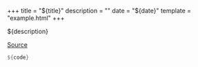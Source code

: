 +++
title = "${title}"
description = ""
date = "${date}"
template = "example.html"
+++

${description}

<script type="module">
import init from "/wasm/${example}.js";
window.addEventListener("load", () => {
  init();
});
</script>

<div style="width: 960px; margin-left: auto; margin-right: auto;">
<canvas id="chuot"></canvas>
</div>

[Source](https://github.com/tversteeg/chuot/blob/main/examples/${example}.rs)

```rust
${code}
```
